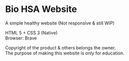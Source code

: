 # Bio HSA Website
A simple healthy website (Not responsive & still WIP)

HTML 5 + CSS 3 (Native)                          
Browser: Brave                            
                                 
Copyright of the product & others belongs the owner.                 
The purpose of making this website is only for education.

